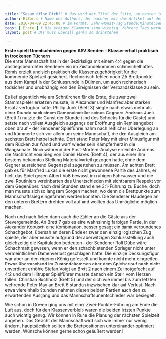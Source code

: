 ```yaml
---

title: "Sesam öffne Dich!" # das wird der Titel der Seite, am besten in Anführungszeichen (z.B. wenn er Sonderzeichen enthält)
author: ElZorro # Name des Authors, der nachher mit dem Artikel auf der Seite angezeigt wird; das ist unabhängig vom github-Benutzernamen
date: 2016-04-09 22:45:00 # im Format: Jahr-Monat-Tag Stunde:Minute:Sekunde, die Uhrzeit ist optional
tags: [ Erste ] # Die eckigen Klammern sind wichtig. Mehrere Tags werden durch Kommas separiert
layout: post # Das muss überall genau so drinstehen

---
```

**Erste spielt Unentschieden gegen ASV Senden – Klassenerhalt praktisch in trockenen Tüchern**  
Die erste Mannschaft hat in der Bezirksliga mit einem 4:4 gegen die abstiegsbedrohten Sendener ein im Zustandekommen schmeichelhaftes Remis erzielt und sich praktisch die Klassenzugehörigkeit für die kommende Spielzeit gesichert. Rechnerisch fehlen noch 2,5 Brettpunkte aus dem Kampf in der Schlussrunde in Dülmen, um auch rechnerisch todsicher und unabhängig von den Ereignissen der Verbandsklasse zu sein.
<!-- continue -->
Es lief eigentlich wie am Schnürchen für die Erste, die zwar zwei Stammspieler ersetzen musste, in Alexander und Manfred aber starken Ersatz verfügbar hatte. Phillip Junk (Brett 3) siegte nach etwas mehr als einer Stunde nach einem Dameneinsteller seines Gegners. Andreas Junk (Brett 1) nutzte die Gunst der Stunde (und des Schocks für die Gäste) und setzte nach vollem Ausgleich ausgangs der Eröffnung ein Remisangebot oben drauf – der Sendener Spielführer nahm nach reiflicher Überlegung an und kümmerte sich vor allem um seine Mannschaft, die den Ausgleich am sechsten Brett herbei sehnte. Dort stand Peter May mit einer Minusfigur mit dem Rücken zur Wand und warf wieder sein Kämpferherz in die Waagschale. Noch während der Post-Mortem-Analyse erreichte Andreas die Nachricht vom Sieg von Daniel Haves (Brett 4), der aus einer ihm bestens bekannten Stellung Materialvorteil gezogen hatte, ohne dem Gegner ausreichend Gegenspiel zugestehen zu müssen. Am achten Brett gab es für Manfred Lukas die erste nicht gewonnene Partie des Jahres, er hielt das Spiel gegen Albert Voß bewusst im ruhigen Fahrwasser und die zwei Routiniers vereinbarten das Unentschieden mit sichtbarem Respekt vor dem Gegenüber. Nach drei Stunden stand eine 3:1-Führung zu Buche, doch man musste sich so langsam Sorgen machen, wo denn die Brettpunkte zum Mannschaftssieg eingefahren werden konnten. Die Sendener Haudegen an den unteren Brettern drehten voll auf und wollten das Unmögliche möglich machen.

Nach und nach fielen dann auch die Zähler an die Gäste aus der Stevergemeinde. An Brett 7 gab es eine wahnsinnig farbigen Partie, in der Alexander Kobusch eine Kombination, besser gesagt ein damit verbundenes Schachgebot, übersah an deren Ende er zwar den einzig logischen Zug spielte, der aber musste aufgrund der aberwitzigen Schlussstellung auch gleichzeitig die Kapitulation bedeuten – der Sendener Rolf Dübe wäre Schachmatt gewesen, wenn er den schachbietenden Springer nicht unter vermeintlichem Damenverlust geschlagen hätte. Die einzige Deckungsfigur war aber an den eigenen König gefesselt und konnte nicht mehr eingreifen. Etwas überraschend im Zustandekommen aber dem Spielverlauf nach nicht unverdient erhöhte Stefan Voigt an Brett 2 nach einem Zeitnotgefecht auf 4:2 und dem Hiltruper Spielführer musste danach ein Stein vom Herzen fallen. Christian Buchholz (Brett 5) und der sich wie immer bis zum letzten wehrende Peter May an Brett 6 standen inzwischen klar auf Verlust. Nach etwa viereinhalb Stunden nahmen diesen beiden Partien auch den zu erwartenden Ausgang und das Mannschaftsunentschieden war besiegelt.

Wie schon in Greven ging uns mit einer Zwei-Punkte-Führung am Ende die Luft  aus, doch für den Klassenverbleib waren die beiden letzten Punkte auch wichtig genug. Wir können in Ruhe die Planung der nächsten Spielzeit angehen. Das Gesicht der Mannschaft wird sich wie immer nur wenig ändern, hauptsächlich sollten die Brettpositionen untereinander optimiert werden. Wünsche können gerne schon geäußert werden!
